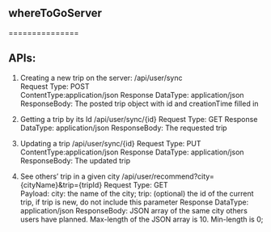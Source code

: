 ## whereToGoServer
===============

## APIs:
1. Creating a new trip on the server:
/api/user/sync  
Request Type: POST	      	
ContentType:application/json
Response DataType: application/json	
ResponseBody: The posted trip object with id and creationTime filled in

2. Getting a trip by its Id
/api/user/sync/{id}
Request 
Type: GET
Response DataType: application/json	
ResponseBody: The requested trip

3. Updating a trip
/api/user/sync/{id}
Request Type: PUT	      	
ContentType:application/json
Response DataType: application/json	
ResponseBody: The updated trip

4. See others’ trip in a given city
/api/user/recommend?city={cityName}&trip={tripId}
Request Type: GET		
Payload: 
city: the name of the city; 
trip: (optional) the id of the current trip, if trip is new, do not include this parameter
Response DataType: application/json	
ResponseBody: JSON array of the same city others users have planned. Max-length of the JSON array is 10. Min-length is 0; 
